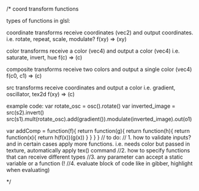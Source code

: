 /* coord transform functions

types of functions in glsl:

coordinate transforms receive coordinates (vec2) and output coordinates.
i.e. rotate, repeat, scale, modulate?
f(xy) => (xy)


color transforms receive a color (vec4) and output a color (vec4)
i.e. saturate, invert, hue
f(c) => (c)

composite transforms receive two colors and output a single color (vec4)
f(c0, c1) => (c)

src transforms receive coordinates and output a color
i.e. gradient, oscillator, tex2d
f(xy) => (c)

example code:
var rotate_osc = osc().rotate()
var inverted_image = src(s2).invert()
src(s1).mult(rotate_osc).add(gradient()).modulate(inverted_image).out(o1)

var addComp = function(f){
  return function(g){
    return function(h){
      return function(x){
        return h(f(x))(g(x))
      }
    }
  }
}
// to do:
 // 1. how to validate inputs? and in certain cases apply more functions. i.e. needs color but passed in texture, automatically apply tex() command
 //2. how to specify functions that can receive different types
 //3. any parameter can accept a static variable or a function (!
//4. evaluate block of code like in gibber, highlight when evaluating)

*/
